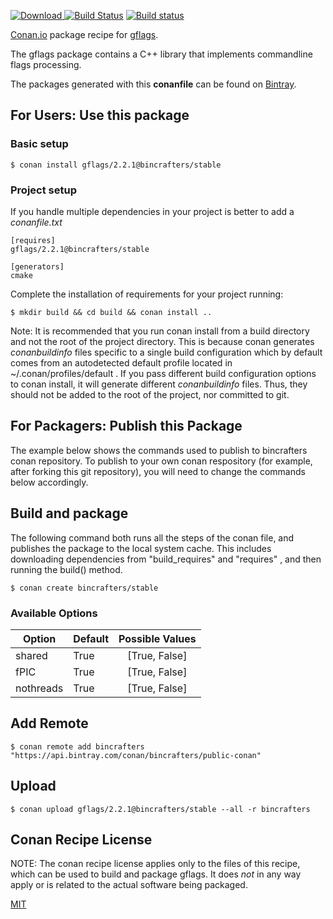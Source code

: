 [![Download](https://api.bintray.com/packages/bincrafters/public-conan/gflags%3Abincrafters/images/download.svg) ](https://bintray.com/bincrafters/public-conan/gflags%3Abincrafters/_latestVersion)
[![Build Status](https://travis-ci.org/bincrafters/conan-gflags.svg?branch=stable%2F2.2.1)](https://travis-ci.org/bincrafters/conan-gflags)
[![Build status](https://ci.appveyor.com/api/projects/status/8aitfhm66yj79onr?svg=true)](https://ci.appveyor.com/project/BinCrafters/conan-gflags)

[Conan.io](https://conan.io) package recipe for [gflags](https://github.com/gflags/gflags).

The gflags package contains a C++ library that implements commandline flags processing. 

The packages generated with this **conanfile** can be found on [Bintray](https://bintray.com/bincrafters/public-conan/gflags%3Abincrafters).

## For Users: Use this package

### Basic setup

    $ conan install gflags/2.2.1@bincrafters/stable

### Project setup

If you handle multiple dependencies in your project is better to add a *conanfile.txt*

    [requires]
    gflags/2.2.1@bincrafters/stable

    [generators]
    cmake

Complete the installation of requirements for your project running:

    $ mkdir build && cd build && conan install ..

Note: It is recommended that you run conan install from a build directory and not the root of the project directory.  This is because conan generates *conanbuildinfo* files specific to a single build configuration which by default comes from an autodetected default profile located in ~/.conan/profiles/default .  If you pass different build configuration options to conan install, it will generate different *conanbuildinfo* files.  Thus, they should not be added to the root of the project, nor committed to git.

## For Packagers: Publish this Package

The example below shows the commands used to publish to bincrafters conan repository. To publish to your own conan respository (for example, after forking this git repository), you will need to change the commands below accordingly.

## Build and package

The following command both runs all the steps of the conan file, and publishes the package to the local system cache.  This includes downloading dependencies from "build_requires" and "requires" , and then running the build() method.

    $ conan create bincrafters/stable


### Available Options
| Option        | Default | Possible Values  |
| ------------- |:----------------- |:------------:|
| shared      | True |  [True, False] |
| fPIC      | True |  [True, False] |
| nothreads      | True |  [True, False] |

## Add Remote

    $ conan remote add bincrafters "https://api.bintray.com/conan/bincrafters/public-conan"

## Upload

    $ conan upload gflags/2.2.1@bincrafters/stable --all -r bincrafters

## Conan Recipe License

NOTE: The conan recipe license applies only to the files of this recipe, which can be used to build and package gflags.
It does *not* in any way apply or is related to the actual software being packaged.

[MIT](https://github.com/bincrafters/conan-gflags/blob/testing/2.2.1/LICENSE.md)

